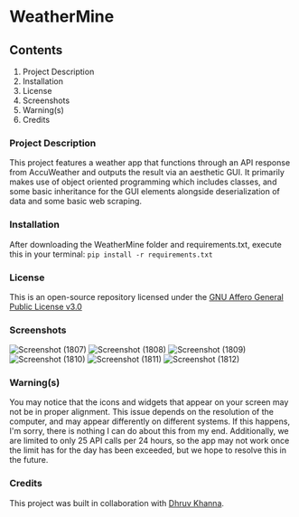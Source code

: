 # WeatherMine

## Contents
1. Project Description
2. Installation
3. License
4. Screenshots
5. Warning(s)
6. Credits

### Project Description
This project features a weather app that functions through an API response from AccuWeather and outputs the result via an aesthetic GUI. It primarily makes use of object oriented programming which includes classes, and some basic inheritance for the GUI elements alongside deserialization of data and some basic web scraping.

### Installation
After downloading the WeatherMine folder and requirements.txt, execute this in your terminal:
``pip install -r requirements.txt``

### License
This is an open-source repository licensed under the [GNU Affero General Public License v3.0](LICENSE)

### Screenshots
![Screenshot (1807)](https://user-images.githubusercontent.com/87536301/161397508-23c6c86f-61a5-4432-8860-0355462275d7.png)
![Screenshot (1808)](https://user-images.githubusercontent.com/87536301/161397442-22f276fc-01fa-43d1-b955-6f9b55ad3115.png)
![Screenshot (1809)](https://user-images.githubusercontent.com/87536301/161397444-557a54d9-7951-40ab-960c-50ee6793ad7a.png)
![Screenshot (1810)](https://user-images.githubusercontent.com/87536301/161397447-c62c714d-339b-4dd1-8bc4-5dfb26a46de4.png)
![Screenshot (1811)](https://user-images.githubusercontent.com/87536301/161397452-49551a2e-5f82-4ac6-b256-81231b8f1e1e.png)
![Screenshot (1812)](https://user-images.githubusercontent.com/87536301/161397457-5c0cba53-8d7f-4fcc-9a06-427bb3da0791.png)

### Warning(s)
You may notice that the icons and widgets that appear on your screen may not be in proper alignment. This issue depends on the resolution of the computer, and may appear differently on different systems. If this happens, I'm sorry, there is nothing I can do about this from my end.
Additionally, we are limited to only 25 API calls per 24 hours, so the app may not work once the limit has for the day has been exceeded, but we hope to resolve this in the future.

### Credits
This project was built in collaboration with [Dhruv Khanna](https://github.com/Aquila69420).







